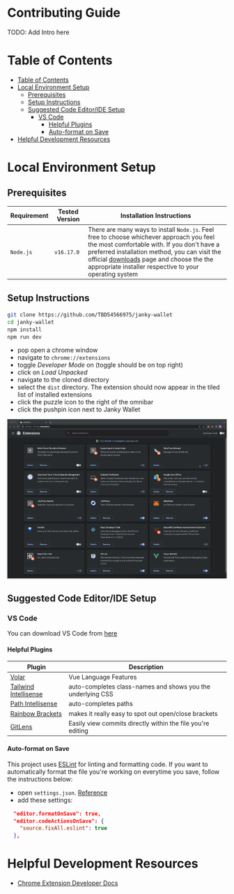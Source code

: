 # Contributing Guide <!-- omit in toc -->
TODO: Add Intro here

# Table of Contents

- [Table of Contents](#table-of-contents)
- [Local Environment Setup](#local-environment-setup)
  - [Prerequisites](#prerequisites)
  - [Setup Instructions](#setup-instructions)
  - [Suggested Code Editor/IDE Setup](#suggested-code-editoride-setup)
    - [VS Code](#vs-code)
      - [Helpful Plugins](#helpful-plugins)
      - [Auto-format on Save](#auto-format-on-save)
- [Helpful Development Resources](#helpful-development-resources)

# Local Environment Setup

## Prerequisites
| Requirement | Tested Version | Installation Instructions                                                                                                                                                                                                                                                                                                         |
| ----------- | -------------- | --------------------------------------------------------------------------------------------------------------------------------------------------------------------------------------------------------------------------------------------------------------------------------------------------------------------------------- |
| `Node.js`   | `v16.17.0`     | There are many ways to install `Node.js`. Feel free to choose whichever approach you feel the most comfortable with. If you don't have a preferred installation method, you can visit the official [downloads](https://nodejs.org/en/download/) page and choose the the appropriate installer respective to your operating system |

## Setup Instructions
```bash
git clone https://github.com/TBD54566975/janky-wallet
cd janky-wallet
npm install
npm run dev
```
- pop open a chrome window
- navigate to `chrome://extensions`
- toggle _Developer Mode_ on (toggle should be on top right)
- click on _Load Unpacked_
- navigate to the cloned directory
- select the `dist` directory. The extension should now appear in the tiled list of installed extensions
- click the puzzle icon to the right of the omnibar
- click the pushpin icon next to Janky Wallet

![setup gif](gifs/janky-wallet-setup.gif)

## Suggested Code Editor/IDE Setup
### VS Code 
You can download VS Code from [here](https://code.visualstudio.com/)

#### Helpful Plugins
| Plugin                                                                                                      | Description                                                 |
| ----------------------------------------------------------------------------------------------------------- | ----------------------------------------------------------- |
| [Volar](https://marketplace.visualstudio.com/items?itemName=Vue.volar)                                      | Vue Language Features                                       |
| [Tailwind Intellisense](https://marketplace.visualstudio.com/items?itemName=bradlc.vscode-tailwindcss)      | auto-completes class-names and shows you the underlying CSS |
| [Path Intellisense](https://marketplace.visualstudio.com/items?itemName=christian-kohler.path-intellisense) | auto-completes paths                                        |
| [Rainbow Brackets](https://marketplace.visualstudio.com/items?itemName=2gua.rainbow-brackets)               | makes it really easy to spot out open/close brackets        |
| [GitLens](https://marketplace.visualstudio.com/items?itemName=eamodio.gitlens)                              | Easily view commits directly within the file you're editing | 

#### Auto-format on Save
This project uses [ESLint](https://eslint.org/) for linting and formatting code. If you want to automatically format the file you're working on everytime you save, follow the instructions below:
- open `settings.json`. [Reference](https://code.visualstudio.com/docs/getstarted/settings#_settingsjson)
- add these settings:
```json
  "editor.formatOnSave": true,
  "editor.codeActionsOnSave": {
    "source.fixAll.eslint": true
  },
```

# Helpful Development Resources
* [Chrome Extension Developer Docs](https://developer.chrome.com/docs/extensions/reference/)
